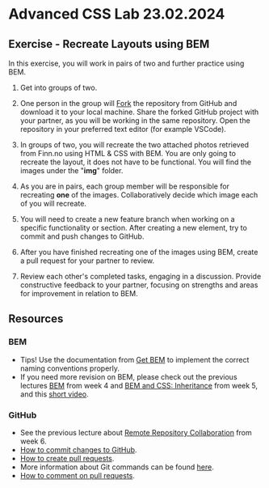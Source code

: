 # Advanced CSS Lab 23.02.2024

## Exercise - Recreate Layouts using BEM
In this exercise, you will work in pairs of two and further practice using BEM. 

1. Get into groups of two.

2. One person in the group will [Fork](https://docs.github.com/en/pull-requests/collaborating-with-pull-requests/working-with-forks/fork-a-repo) the repository from GitHub and download it to your local machine. Share the forked GitHub project with your partner, as you will be working in the same repository. Open the repository in your preferred text editor (for example VSCode).

3. In groups of two, you will recreate the two attached photos retrieved from Finn.no using HTML & CSS with BEM. You are only going to recreate the layout, it does not have to be functional. You will find the images under the "**img**" folder.

4. As you are in pairs, each group member will be responsible for recreating **one** of the images. Collaboratively decide which image each of you will recreate.

5. You will need to create a new feature branch when working on a specific functionality or section. After creating a new element, try to commit and push changes to GitHub. 
   
6. After you have finished recreating one of the images using BEM, create a pull request for your partner to review.  

7. Review each other's completed tasks, engaging in a discussion. Provide constructive feedback to your partner, focusing on strengths and areas for improvement in relation to BEM.

## Resources
### BEM
- Tips! Use the documentation from [Get BEM](https://getbem.com/) to implement the correct naming conventions properly.
- If you need more revision on BEM, please check out the previous lectures [BEM](https://incredible-pie-c7721f.netlify.app/week4/bem/) from week 4 and [BEM and CSS: Inheritance](https://incredible-pie-c7721f.netlify.app/week5/bem_inheritance/) from week 5, and this [short video](https://www.youtube.com/watch?v=SLjHSVwXYq4&t=81s).

### GitHub
- See the previous lecture about [Remote Repository Collaboration](https://incredible-pie-c7721f.netlify.app/week6/githubcollaboration/) from week 6.
- [How to commit changes to GitHub](https://github.com/git-guides/git-commit).
- [How to create pull requests](https://docs.github.com/en/pull-requests/collaborating-with-pull-requests/proposing-changes-to-your-work-with-pull-requests/creating-a-pull-request#creating-the-pull-request).
- More information about Git commands can be found [here](https://docs.github.com/en/get-started/using-git/about-git).
- [How to comment on pull requests](https://docs.github.com/en/pull-requests/collaborating-with-pull-requests/reviewing-changes-in-pull-requests/commenting-on-a-pull-request).

